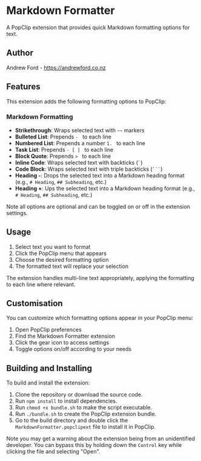 # Markdown Formatter 

A PopClip extension that provides quick Markdown formatting options for text.

## Author

Andrew Ford - https://andrewford.co.nz

## Features

This extension adds the following formatting options to PopClip:

### Markdown Formatting

- **Strikethrough**: Wraps selected text with `~~` markers
- **Bulleted List**: Prepends `- ` to each line
- **Numbered List**: Prepends a number `1. ` to each line
- **Task List**: Prepends `- [ ] ` to each line
- **Block Quote**: Prepends `> ` to each line
- **Inline Code**: Wraps selected text with backticks (`` ` ``)
- **Code Block**: Wraps selected text with triple backticks (```` ``` ````) 
- **Heading -**: Drops the selected text into a Markdown heading format (e.g., `# Heading`, `## Subheading`, etc.)
- **Heading +**: Ups the selected text into a Markdown heading format (e.g., `# Heading`, `## Subheading`, etc.)

Note all options are optional and can be toggled on or off in the extension settings.

## Usage

1. Select text you want to format
2. Click the PopClip menu that appears
3. Choose the desired formatting option
4. The formatted text will replace your selection

The extension handles multi-line text appropriately, applying the formatting to each line where relevant.

## Customisation

You can customize which formatting options appear in your PopClip menu:

1. Open PopClip preferences
2. Find the Markdown Formatter extension
3. Click the gear icon to access settings
4. Toggle options on/off according to your needs

## Building and Installing

To build and install the extension:

1. Clone the repository or download the source code.
2. Run `npm install` to install dependencies.
3. Run `chmod +x bundle.sh` to make the script executable.
4. Run `./bundle.sh` to create the PopClip extension bundle.
5. Go to the build directory and double click the `MarkdownFormatter.popclipext` file to install it in PopClip.

Note you may get a warning about the extension being from an unidentified developer. You can bypass this by holding down the `Control` key while clicking the file and selecting "Open".